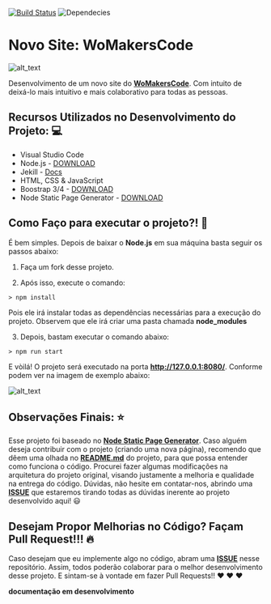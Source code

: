 [![Build Status](https://travis-ci.org/womakerscode/networking.svg?branch=master)](https://travis-ci.org/womakerscode/networking)
![Dependecies](https://david-dm.org/womakerscode/networking.svg)

# Novo Site: WoMakersCode

![alt_text](https://user-images.githubusercontent.com/2198735/34808410-fa314386-f675-11e7-9dbf-3dd9b06534d8.png)

Desenvolvimento de um novo site do **[WoMakersCode](womakerscode.org/)**. Com intuito de deixá-lo mais intuitivo e mais colaborativo para todas as pessoas.

## Recursos Utilizados no Desenvolvimento do Projeto: 💻

- Visual Studio Code
- Node.js - [DOWNLOAD](https://nodejs.org/pt-br)
- Jekill - [Docs](https://jekyllrb.com/)
- HTML, CSS & JavaScript
- Boostrap 3/4 - [DOWNLOAD](https://getbootstrap.com/)
- Node Static Page Generator - [DOWNLOAD](https://github.com/Chalarangelo/node-static-page-generator)

## Como Faço para executar o projeto?! 🚀

É bem simples. Depois de baixar o **Node.js** em sua máquina basta seguir os passos abaixo:

1) Faça um fork desse projeto.

2) Após isso, execute o comando: 

```
> npm install
```

Pois ele irá instalar todas as dependências necessárias para a execução do projeto. Observem que ele irá criar uma pasta chamada **node_modules**

3) Depois, bastam executar o comando abaixo:

```
> npm run start
```

E vòilá! O projeto será executado na porta **http://127.0.0.1:8080/**. Conforme podem ver na imagem de exemplo abaixo:

![alt_text](https://i.imgsafe.org/51/5167d436cd.png)


## Observações Finais: ⭐️

Esse projeto foi baseado no **[Node Static Page Generator](https://github.com/Chalarangelo/node-static-page-generator)**. Caso alguém deseja contribuir com o projeto (criando uma nova página), recomendo que dêem uma olhada no **[README.md]()** do projeto, para que possa entender como funciona o código. 
Procurei fazer algumas modificações na arquitetura do projeto original, visando justamente a melhoria e qualidade na entrega do código.
Dúvidas, não hesite em contatar-nos, abrindo uma **[ISSUE](https://github.com/WoMakersCode/networking/issues)** que estaremos tirando todas as dúvidas inerente ao projeto desenvolvido aqui! 😃

## Desejam Propor Melhorias no Código? Façam Pull Request!!! 🔥

Caso desejam que eu implemente algo no código, abram uma [**ISSUE**](https://github.com/WoMakersCode/networking/issues) nesse repositório. Assim, todos poderão colaborar para o melhor desenvolvimento desse projeto. E sintam-se à vontade em fazer Pull Requests!! ❤️ ❤️ ❤️️

**documentação em desenvolvimento**
